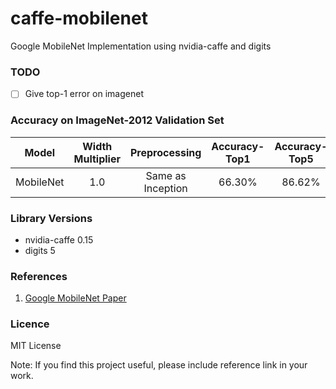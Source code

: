 # caffe-mobilenet
Google MobileNet Implementation using nvidia-caffe and digits

### TODO
- [ ] Give top-1 error on imagenet

### Accuracy on ImageNet-2012 Validation Set

| Model | Width Multiplier |Preprocessing  | Accuracy-Top1|Accuracy-Top5 |
|--------|:---------:|:------:|:------:|:------:|
| MobileNet |1.0| Same as Inception | 66.30% | 86.62% |

### Library Versions

- nvidia-caffe 0.15
- digits 5

### References

1) [Google MobileNet Paper](https://arxiv.org/pdf/1704.04861.pdf)

### Licence

MIT License

Note: If you find this project useful, please include reference link in your work.
